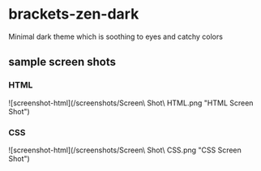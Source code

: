 # brackets-zen-dark
Minimal dark theme which is soothing to eyes and catchy colors

## sample screen shots
### HTML
![screenshot-html](/screenshots/Screen\ Shot\ HTML.png "HTML Screen Shot")

### CSS
![screenshot-html](/screenshots/Screen\ Shot\ CSS.png "CSS Screen Shot")
